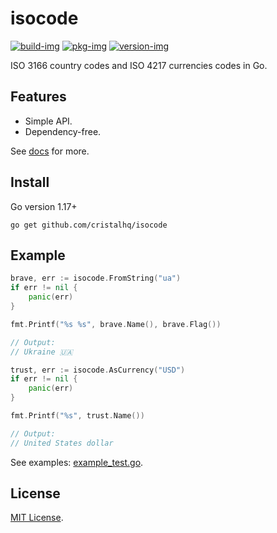 # isocode

[![build-img]][build-url]
[![pkg-img]][pkg-url]
[![version-img]][version-url]

ISO 3166 country codes and ISO 4217 currencies codes in Go.

## Features

* Simple API.
* Dependency-free.

See [docs][pkg-url] for more.

## Install

Go version 1.17+

```
go get github.com/cristalhq/isocode
```

## Example

```go
brave, err := isocode.FromString("ua")
if err != nil {
	panic(err)
}

fmt.Printf("%s %s", brave.Name(), brave.Flag())

// Output:
// Ukraine 🇺🇦
```

```go
trust, err := isocode.AsCurrency("USD")
if err != nil {
	panic(err)
}

fmt.Printf("%s", trust.Name())

// Output:
// United States dollar
```

See examples: [example_test.go](example_test.go).

## License

[MIT License](LICENSE).

[build-img]: https://github.com/cristalhq/isocode/workflows/build/badge.svg
[build-url]: https://github.com/cristalhq/isocode/actions
[pkg-img]: https://pkg.go.dev/badge/cristalhq/isocode
[pkg-url]: https://pkg.go.dev/github.com/cristalhq/isocode
[version-img]: https://img.shields.io/github/v/release/cristalhq/isocode
[version-url]: https://github.com/cristalhq/isocode/releases

